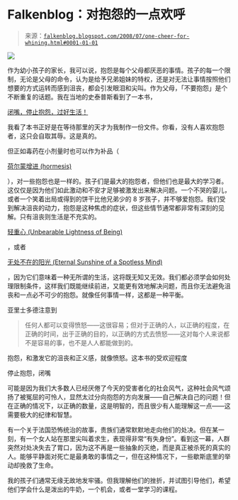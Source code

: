 <!--yml

类别：未分类

日期：2024 年 5 月 12 日 23:10:52

-->

# Falkenblog：对抱怨的一点欢呼

> 来源：[`falkenblog.blogspot.com/2008/07/one-cheer-for-whining.html#0001-01-01`](http://falkenblog.blogspot.com/2008/07/one-cheer-for-whining.html#0001-01-01)

![](https://blogger.googleusercontent.com/img/b/R29vZ2xl/AVvXsEhmfpL6c00ET60IRKvA11Uq8cbHGYJM6Rypui78PWQW20XnOT6GWAOczplO_InbYbsrXGHffn6NJ-sA50SgfK7h98O8p2cIDf1SdUKwFUOYWGwmMXMA82SJAYjoJtctN8l9_ZyUAg/s1600-h/whining.jpg)

作为幼小孩子的家长，我可以说，抱怨是每个父母都厌恶的事情。孩子的每一个限制，无论是父母的命令，认为是给予兄弟姐妹的特权，还是对无法让事情按照他们想要的方式运转而感到沮丧，都会引发眼泪和尖叫。作为父母，「不要抱怨」是个不断重复的话题。我在当地的史泰普斯看到了一本书，

[闭嘴，停止抱怨，过好生活！](http://www.amazon.com/Shut-Stop-Whining-Get-Life/dp/0471654655)

我看了本书正好是在等待那里的天才为我制作一份文件。你看，没有人喜欢抱怨者，这只会自取其辱。这是真的。

但正如毒药在小剂量时也可以作为补品（

[荷尔蒙增进 (hormesis)](http://www.independentscientist.com/)

），对一些抱怨也是一样的。孩子们是最大的抱怨者，但他们也是最大的学习者。这仅仅是因为他们如此激动和不安才足够被激发出来解决问题。一个不哭的婴儿，或者一个笑着出局或得到的饼干比他兄弟少的 8 岁孩子，并不够爱抱怨。我们受到解决沮丧的动力，抱怨是这种焦虑的症状，但这些情节通常都非常有深刻的见解。只有沮丧则生活是不充实的。

[轻重心 (Unbearable Lightness of Being)](http://www.imdb.com/title/tt0096332/)

，或者

[无处不在的阳光 (Eternal Sunshine of a Spotless Mind)](http://en.wikipedia.org/wiki/Eternal_Sunshine_of_the_Spotless_Mind)

，因为它们意味着一种无所谓的生活，这将既无知又无效。我们都必须学会如何处理限制条件，这样我们既能继续前进，又能更有效地解决问题，而且你无法避免沮丧和一点必不可少的抱怨。就像任何事情一样，这都是一种平衡。

亚里士多德注意到

> 任何人都可以变得愤怒——这很容易；但对于正确的人，以正确的程度，在正确的时间，出于正确的目的，以正确的方式去愤怒——这对每个人来说都不是容易的事，也不是人人都能做到的。

抱怨，和激发它的沮丧和正义感，就像愤怒。这本书的受欢迎程度

停止抱怨，闭嘴

可能是因为我们大多数人已经厌倦了今天的受害者化的社会风气，这种社会风气颂扬了被冤屈的可怜人，显然太过分向抱怨的方向发展——自己解决自己的问题！但在正确的情况下，以正确的数量，这是明智的，而且很少有人能理解这一点——这需要极大的纪律和智慧。

有一个关于法国恐怖统治的故事，贵族们通常默默地走向他们的处决。但在某一刻，有一个女人站在那里尖叫着求生，表现得非常“有失身份”。看到这一幕，人群突然对处决失去了胃口，因为这不再是一些抽象的灭绝，而是真正被杀死的真实的人。能够平静面对死亡是最勇敢的事情之一，但在这种情况下，一些歇斯底里的举动却挽救了生命。

我的孩子们通常无缘无故地发牢骚。但我理解他们的挫折，并试图引导他们，希望他们学会什么是泼出的牛奶，一个机会，或者一堂学习的课程。

